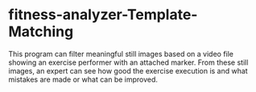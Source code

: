 # fitness-analyzer-Template-Matching
This program can filter meaningful still images based on a video file showing an exercise performer with an attached marker.  From these still images, an expert can see how good the exercise execution is and what mistakes are made or what can be improved. 
